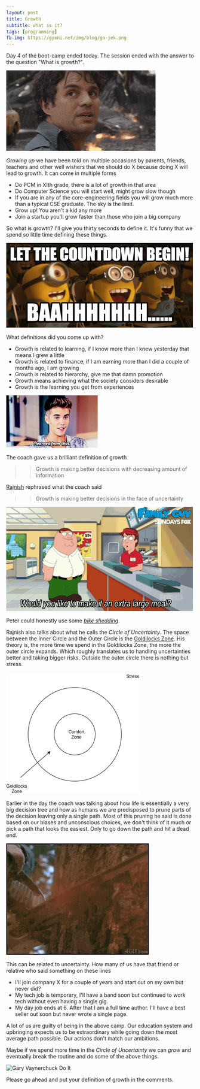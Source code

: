 ```yaml
---
layout: post
title: Growth
subtitle: what is it?
tags: [programming]
fb-img: https://gyani.net/img/blog/go-jek.png
---
```


Day 4 of the boot-camp ended today. The session ended with the answer to the question "What is growth?".

![Hulk Transformation](/img/blog/hulk.gif)

*Growing up* we have been told on multiple occasions by parents, friends, teachers and other well wishers that we should do X because doing X will lead to growth. It can come in multiple forms

- Do PCM in XIth grade, there is a lot of growth in that area
- Do Computer Science you will start well, might grow slow though
- If you are in any of the core-engineering fields you will grow much more than a typical CSE graduate. The sky is the limit.
- Grow up! You aren't a kid any more
- Join a startup you'll grow faster than those who join a big company

So what is growth? I'll give you thirty seconds to define it. It's funny that we spend so little time defining these things.

![Minions Excited Countdown](/img/blog/minions.gif)

What definitions did you come up with?

- Growth is related to learning, if I know more than I knew yesterday that means I grew a little
- Growth is related to finance, if I am earning more than I did a couple of months ago, I am growing
- Growth is related to hierarchy, give me that damn promotion
- Growth means achieving what the society considers desirable
- Growth is the learning you get from experiences

![Justin Bieber learns something](/img/blog/bieber.gif)

The coach gave us a brilliant definition of growth

>>Growth is making better decisions with decreasing amount of information

[Rajnish](https://www.linkedin.com/in/rajnish-dashora-89470242) rephrased what the coach said

>>Growth is making better decisions in the face of uncertainty

![Peter making decisions](/img/blog/peter.gif)

Peter could honestly use some *[bike shedding](https://shed.bike)*.

Rajnish also talks about what he calls the *Circle of Uncertainty*. The space between the Inner Circle and the Outer Circle is the [Goldilocks Zone](https://en.wikipedia.org/wiki/Circumstellar_habitable_zone). His theory is, the more time we spend in the Goldilocks Zone, the more the outer circle expands. Which roughly translates us to handling uncertainties better and taking bigger risks. Outside the outer circle there is nothing but stress.

![Circle of Uncertainty](/img/blog/venn.jpg)

Earlier in the day the coach was talking about how life is essentially a very big decision tree and how as humans we are predisposed to prune parts of the decision leaving only a single path. Most of this pruning he said is done based on our biases and unconscious choices, we don't think of it much or pick a path that looks the easiest. Only to go down the path and hit a dead end.

![Chuck Norris pruning a tree](/img/blog/norris.gif)

This can be related to uncertainty. How many of us have that friend or relative who said something on these lines

- I'll join company X for a couple of years and start out on my own but never did?
- My tech job is temporary, I'll have a band soon but continued to work tech without even having a single gig.
- My day job ends at 6. After that I am a full time author. I'll have a best seller out soon but never wrote a single page.

A lot of us are guilty of being in the above camp. Our education system and upbringing expects us to be extraordinary while going down the most average path possible. Our actions don't match our ambitions.

Maybe if we spend more time in the *Circle of Uncertainty* we can *grow* and eventually break the routine and do some of the above things.

![Gary Vaynerchuck Do It](/img/blog/gary.gif)

Please go ahead and put your definition of growth in the comments.